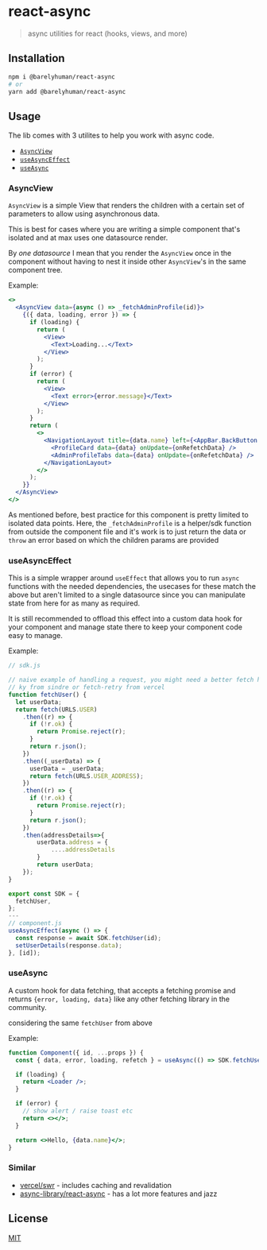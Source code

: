 # react-async

> async utilities for react (hooks, views, and more)

## Installation

```sh
npm i @barelyhuman/react-async
# or
yarn add @barelyhuman/react-async
```

## Usage

The lib comes with 3 utilites to help you work with async code.

- [`AsyncView`](#asyncview)
- [`useAsyncEffect`](#useasynceffect)
- [`useAsync`](#useasync)

### AsyncView

`AsyncView` is a simple View that renders the children with a certain set of parameters to allow using asynchronous data.

This is best for cases where you are writing a simple component that's isolated and at max uses one datasource render.

By _one datasource_ I mean that you render the `AsyncView` once in the component without having to nest it inside other `AsyncView`'s in the same component tree.

Example:

```jsx
<>
  <AsyncView data={async () => _fetchAdminProfile(id)}>
    {({ data, loading, error }) => {
      if (loading) {
        return (
          <View>
            <Text>Loading...</Text>
          </View>
        );
      }
      if (error) {
        return (
          <View>
            <Text error>{error.message}</Text>
          </View>
        );
      }
      return (
        <>
          <NavigationLayout title={data.name} left={<AppBar.BackButton />}>
            <ProfileCard data={data} onUpdate={onRefetchData} />
            <AdminProfileTabs data={data} onUpdate={onRefetchData} />
          </NavigationLayout>
        </>
      );
    }}
  </AsyncView>
</>
```

As mentioned before, best practice for this component is pretty limited to isolated data points. Here, the `_fetchAdminProfile` is a helper/sdk function from outside the component file and it's work is to just return the data or `throw` an error based on which the children params are provided

### useAsyncEffect

This is a simple wrapper around `useEffect` that allows you to run `async` functions with the needed dependencies, the usecases for these match the above but aren't limited to a single datasource since you can manipulate state from here for as many as required.

It is still recommended to offload this effect into a custom data hook for your component and manage state there to keep your component code easy to manage.

Example:

```jsx
// sdk.js

// naive example of handling a request, you might need a better fetch handler like
// ky from sindre or fetch-retry from vercel
function fetchUser() {
  let userData;
  return fetch(URLS.USER)
    .then((r) => {
      if (!r.ok) {
        return Promise.reject(r);
      }
      return r.json();
    })
    .then((_userData) => {
      userData = _userData;
      return fetch(URLS.USER_ADDRESS);
    })
    .then((r) => {
      if (!r.ok) {
        return Promise.reject(r);
      }
      return r.json();
    })
    .then(addressDetails=>{
        userData.address = {
            ....addressDetails
        }
        return userData;
    });
}

export const SDK = {
  fetchUser,
};
---
// component.js
useAsyncEffect(async () => {
  const response = await SDK.fetchUser(id);
  setUserDetails(response.data);
}, [id]);
```

### useAsync

A custom hook for data fetching, that accepts a fetching promise and returns `{error, loading, data}` like any other fetching library in the community.

considering the same `fetchUser` from above

Example:

```jsx
function Component({ id, ...props }) {
  const { data, error, loading, refetch } = useAsync(() => SDK.fetchUser(id));

  if (loading) {
    return <Loader />;
  }

  if (error) {
    // show alert / raise toast etc
    return <></>;
  }

  return <>Hello, {data.name}</>;
}
```

### Similar

- [vercel/swr](https://github.com/vercel/swr) - includes caching and revalidation
- [async-library/react-async](https://github.com/async-library/react-async) - has a lot more features and jazz

## License

[MIT](LICENSE)
